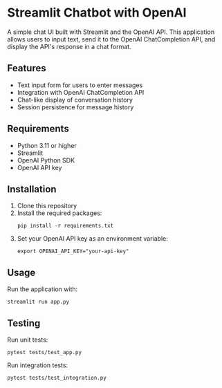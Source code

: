 # Streamlit Chatbot with OpenAI

A simple chat UI built with Streamlit and the OpenAI API. This application allows users to input text, send it to the OpenAI ChatCompletion API, and display the API's response in a chat format.

## Features

- Text input form for users to enter messages
- Integration with OpenAI ChatCompletion API
- Chat-like display of conversation history
- Session persistence for message history

## Requirements

- Python 3.11 or higher
- Streamlit
- OpenAI Python SDK
- OpenAI API key

## Installation

1. Clone this repository
2. Install the required packages:
   ```
   pip install -r requirements.txt
   ```
3. Set your OpenAI API key as an environment variable:
   ```
   export OPENAI_API_KEY="your-api-key"
   ```

## Usage

Run the application with:
```
streamlit run app.py
```

## Testing

Run unit tests:
```
pytest tests/test_app.py
```

Run integration tests:
```
pytest tests/test_integration.py
```
